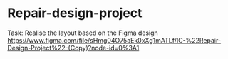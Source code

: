 # Repair-design-project

Task: 
Realise the layout based on the Figma design 
https://www.figma.com/file/sHmg04O75aEk0xXg1mATLf/IC-%22Repair-Design-Project%22-(Copy)?node-id=0%3A1
